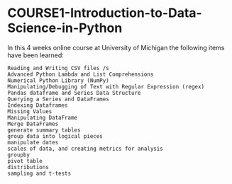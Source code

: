 # COURSE1-Introduction-to-Data-Science-in-Python
In this 4 weeks online course at University of Michigan the following items have been learned:

    Reading and Writing CSV files /s
    Advanced Python Lambda and List Comprehensions
    Numerical Python Library (NumPy)
    Manipulating/Debugging of Text with Regular Expression (regex)
    Pandas dataframe and Series Data Structure
    Querying a Series and DataFrames 
    Indexing Dataframes
    Missing Values
    Manipulating DataFrame
    Merge DataFrames
    generate summary tables
    group data into logical pieces
    manipulate dates
    scales of data, and creating metrics for analysis
    groupby
    pivot table
    distributions
    sampling and t-tests
